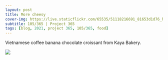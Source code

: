 ```yaml
---
layout: post
title: More cheesy
cover-img: https://live.staticflickr.com/65535/51118216691_81653d1d76_h.jpg
subtitle: 105/365 | Project 365
tags: [blog, 2021, project 365, 105/365, food]
---
```

<style>
  .intro-header.big-img {
    background-position:center 
  }
</style>
Vietnamese coffee banana chocolate croissant from Kaya Bakery.
<p class="post-img-wrap">
  <img src="https://live.staticflickr.com/65535/51117078092_8b00328908_h.jpg">
</p>
